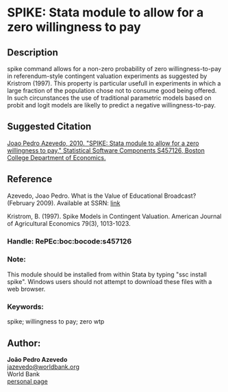 ﻿# SPIKE: Stata module to allow for a zero willingness to pay

## Description

spike command allows for a non-zero probability of zero willingness-to-pay in referendum-style contingent valuation experiments as suggested by Kristrom (1997). This property is particular usefull in experiments in which a large fraction of the population chose not to consume good being offered. In such circunstances the use of traditional parametric models based on probit and logit models are likelly to predict a negative willingness-to-pay.

## Suggested Citation
[Joao Pedro Azevedo, 2010. "SPIKE: Stata module to allow for a zero willingness to pay," Statistical Software Components S457126, Boston College Department of Economics.](https://ideas.repec.org/c/boc/bocode/s457126.html)


## Reference

Azevedo, Joao Pedro. What is the Value of Educational Broadcast? (February 2009). Available at SSRN: [link](http://ssrn.com/abstract=1332786.)

Kristrom, B. (1997). Spike Models in Contingent Valuation. American Journal of Agricultural Economics 79(3), 1013-1023.

### Handle: RePEc:boc:bocode:s457126 

### Note: 
This module should be installed from within Stata by typing "ssc install spike". Windows users should not attempt to download these files with a web browser.

### Keywords: 
spike; willingness to pay; zero wtp


## Author: 

  **João Pedro Azevedo**  
  [jazevedo@worldbank.org](mailto:jazevedo@worldbank.org)  
  World Bank  
  [personal page](http://www.worldbank.org/en/about/people/j/joao-pedro-azevedo)  

